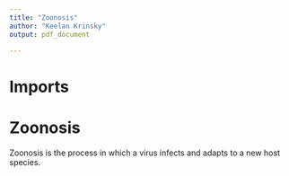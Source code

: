 ```yaml
---
title: "Zoonosis"
author: "Keelan Krinsky"
output: pdf_document

---
```


# Imports

# Zoonosis
Zoonosis is the process in which a virus infects and adapts to a new host species. 

